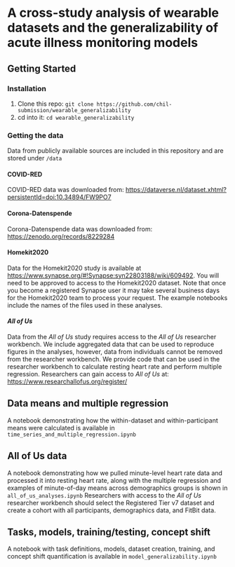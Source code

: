 A cross-study analysis of wearable datasets and the generalizability of acute illness monitoring models
==============================

## Getting Started

### Installation
1. Clone this repo: `git clone https://github.com/chil-submission/wearable_generalizability`
2. cd into it:  `cd wearable_generalizability`

### Getting the data 
Data from publicly available sources are included in this repository and are stored under `/data`

#### COVID-RED
COVID-RED data was downloaded from: https://dataverse.nl/dataset.xhtml?persistentId=doi:10.34894/FW9PO7


#### Corona-Datenspende 
Corona-Datenspende data was downloaded from: https://zenodo.org/records/8229284

#### Homekit2020
Data for the Homekit2020 study is available at https://www.synapse.org/#!Synapse:syn22803188/wiki/609492. You will need to be approved to access to the Homekit2020 dataset. Note that once you become a registered Synapse user it may take several business days for the Homekit2020 team to process your request. The example notebooks include the names of the files used in these analyses.

#### *All of Us*
Data from the *All of Us* study requires access to the *All of Us* researcher workbench. We include aggregated data that can be used to reproduce figures in the analyses, however, data from individuals cannot be removed from the researcher workbench. We provide code that can be used in the researcher workbench to calculate resting heart rate and perform multiple regression. Researchers can gain access to *All of Us* at: https://www.researchallofus.org/register/

## Data means and multiple regression
A notebook demonstrating how the within-dataset and within-participant means were calculated is available in `time_series_and_multiple_regression.ipynb`

## All of Us data
A notebook demonstrating how we pulled minute-level heart rate data and processed it into resting heart rate, along with the multiple regression and examples of minute-of-day means across demographics groups is shown in `all_of_us_analyses.ipynb` Researchers with access to the *All of Us* researcher workbench should select the Registered Tier v7 dataset and create a cohort with all participants, demographics data, and FitBit data.


## Tasks, models, training/testing, concept shift
A notebook with task definitions, models, dataset creation, training, and concept shift quantification is available in `model_generalizability.ipynb`

